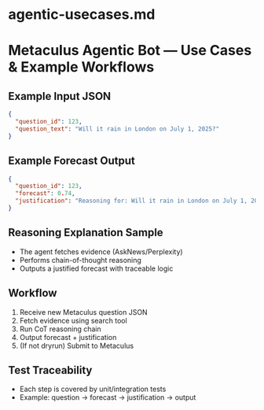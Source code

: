 # agentic-usecases.md

# Metaculus Agentic Bot — Use Cases & Example Workflows

## Example Input JSON

```json
{
  "question_id": 123,
  "question_text": "Will it rain in London on July 1, 2025?"
}
```

## Example Forecast Output

```json
{
  "question_id": 123,
  "forecast": 0.74,
  "justification": "Reasoning for: Will it rain in London on July 1, 2025? based on evidence. Evidence: Evidence for: Will it rain in London on July 1, 2025? (stubbed)"
}
```

## Reasoning Explanation Sample

- The agent fetches evidence (AskNews/Perplexity)
- Performs chain-of-thought reasoning
- Outputs a justified forecast with traceable logic

## Workflow

1. Receive new Metaculus question JSON
2. Fetch evidence using search tool
3. Run CoT reasoning chain
4. Output forecast + justification
5. (If not dryrun) Submit to Metaculus

## Test Traceability

- Each step is covered by unit/integration tests
- Example: question → forecast → justification → output
